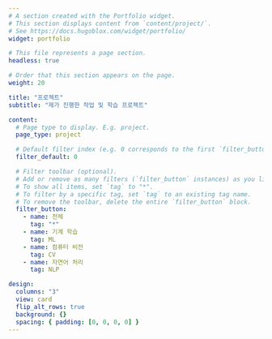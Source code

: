 ```yaml
---
# A section created with the Portfolio widget.
# This section displays content from `content/project/`.
# See https://docs.hugoblox.com/widget/portfolio/
widget: portfolio

# This file represents a page section.
headless: true

# Order that this section appears on the page.
weight: 20

title: "프로젝트"
subtitle: "제가 진행한 작업 및 학습 프로젝트"

content:
  # Page type to display. E.g. project.
  page_type: project

  # Default filter index (e.g. 0 corresponds to the first `filter_button` instance below).
  filter_default: 0

  # Filter toolbar (optional).
  # Add or remove as many filters (`filter_button` instances) as you like.
  # To show all items, set `tag` to "*".
  # To filter by a specific tag, set `tag` to an existing tag name.
  # To remove the toolbar, delete the entire `filter_button` block.
  filter_button:
    - name: 전체
      tag: "*"
    - name: 기계 학습
      tag: ML
    - name: 컴퓨터 비전
      tag: CV
    - name: 자연어 처리
      tag: NLP

design:
  columns: "3"
  view: card
  flip_alt_rows: true
  background: {}
  spacing: { padding: [0, 0, 0, 0] }
---
```

